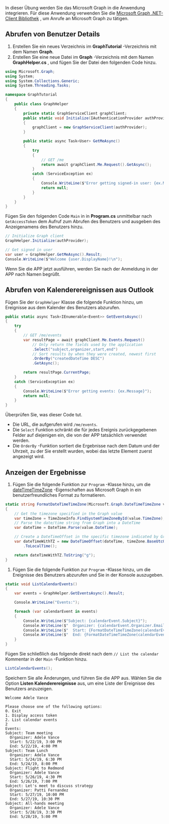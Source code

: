 <!-- markdownlint-disable MD002 MD041 -->

In dieser Übung werden Sie das Microsoft Graph in die Anwendung integrieren. Für diese Anwendung verwenden Sie die [Microsoft Graph .NET-Client Bibliothek](https://github.com/microsoftgraph/msgraph-sdk-dotnet) , um Anrufe an Microsoft Graph zu tätigen.

## <a name="get-user-details"></a>Abrufen von Benutzer Details

1. Erstellen Sie ein neues Verzeichnis im **GraphTutorial** -Verzeichnis mit dem Namen **Graph**.
1. Erstellen Sie eine neue Datei im **Graph** -Verzeichnis mit dem Namen **GraphHelper.cs** , und fügen Sie der Datei den folgenden Code hinzu.

```csharp
using Microsoft.Graph;
using System;
using System.Collections.Generic;
using System.Threading.Tasks;

namespace GraphTutorial
{
    public class GraphHelper
    {
        private static GraphServiceClient graphClient;
        public static void Initialize(IAuthenticationProvider authProvider)
        {
            graphClient = new GraphServiceClient(authProvider);
        }

        public static async Task<User> GetMeAsync()
        {
            try
            {
                // GET /me
                return await graphClient.Me.Request().GetAsync();
            }
            catch (ServiceException ex)
            {
                Console.WriteLine($"Error getting signed-in user: {ex.Message}");
                return null;
            }
        }
    }
}
```

Fügen Sie den folgenden Code `Main` in in **Program.cs** unmittelbar nach `GetAccessToken` dem Aufruf zum Abrufen des Benutzers und ausgeben des Anzeigenamens des Benutzers hinzu.

```csharp
// Initialize Graph client
GraphHelper.Initialize(authProvider);

// Get signed in user
var user = GraphHelper.GetMeAsync().Result;
Console.WriteLine($"Welcome {user.DisplayName}!\n");
```

Wenn Sie die APP jetzt ausführen, werden Sie nach der Anmeldung in der APP nach Namen begrüßt.

## <a name="get-calendar-events-from-outlook"></a>Abrufen von Kalenderereignissen aus Outlook

Fügen Sie der `GraphHelper` Klasse die folgende Funktion hinzu, um Ereignisse aus dem Kalender des Benutzers abzurufen.

```csharp
public static async Task<IEnumerable<Event>> GetEventsAsync()
{
    try
    {
        // GET /me/events
        var resultPage = await graphClient.Me.Events.Request()
            // Only return the fields used by the application
            .Select("subject,organizer,start,end")
            // Sort results by when they were created, newest first
            .OrderBy("createdDateTime DESC")
            .GetAsync();

        return resultPage.CurrentPage;
    }
    catch (ServiceException ex)
    {
        Console.WriteLine($"Error getting events: {ex.Message}");
        return null;
    }
}
```

Überprüfen Sie, was dieser Code tut.

- Die URL, die aufgerufen wird `/me/events`.
- Die `Select` Funktion schränkt die für jedes Ereignis zurückgegebenen Felder auf diejenigen ein, die von der APP tatsächlich verwendet werden.
- Die `OrderBy` -Funktion sortiert die Ergebnisse nach dem Datum und der Uhrzeit, zu der Sie erstellt wurden, wobei das letzte Element zuerst angezeigt wird.

## <a name="display-the-results"></a>Anzeigen der Ergebnisse

1. Fügen Sie die folgende Funktion zur `Program` -Klasse hinzu, um die [dateTimeTimeZone](/graph/api/resources/datetimetimezone?view=graph-rest-1.0) -Eigenschaften aus Microsoft Graph in ein benutzerfreundliches Format zu formatieren.

```csharp
static string FormatDateTimeTimeZone(Microsoft.Graph.DateTimeTimeZone value)
{
    // Get the timezone specified in the Graph value
    var timeZone = TimeZoneInfo.FindSystemTimeZoneById(value.TimeZone);
    // Parse the date/time string from Graph into a DateTime
    var dateTime = DateTime.Parse(value.DateTime);

    // Create a DateTimeOffset in the specific timezone indicated by Graph
    var dateTimeWithTZ = new DateTimeOffset(dateTime, timeZone.BaseUtcOffset)
        .ToLocalTime();

    return dateTimeWithTZ.ToString("g");
}
```

1. Fügen Sie die folgende Funktion zur `Program` -Klasse hinzu, um die Ereignisse des Benutzers abzurufen und Sie in der Konsole auszugeben.

```csharp
static void ListCalendarEvents()
{
    var events = GraphHelper.GetEventsAsync().Result;

    Console.WriteLine("Events:");

    foreach (var calendarEvent in events)
    {
        Console.WriteLine($"Subject: {calendarEvent.Subject}");
        Console.WriteLine($"  Organizer: {calendarEvent.Organizer.EmailAddress.Name}");
        Console.WriteLine($"  Start: {FormatDateTimeTimeZone(calendarEvent.Start)}");
        Console.WriteLine($"  End: {FormatDateTimeTimeZone(calendarEvent.End)}");
    }
}
```

Fügen Sie schließlich das folgende direkt nach dem `// List the calendar` Kommentar in der `Main` -Funktion hinzu.

```csharp
ListCalendarEvents();
```

Speichern Sie alle Änderungen, und führen Sie die APP aus. Wählen Sie die Option **Listen Kalenderereignisse** aus, um eine Liste der Ereignisse des Benutzers anzuzeigen.

```Shell
Welcome Adele Vance

Please choose one of the following options:
0. Exit
1. Display access token
2. List calendar events
2
Events:
Subject: Team meeting
  Organizer: Adele Vance
  Start: 5/22/19, 3:00 PM
  End: 5/22/19, 4:00 PM
Subject: Team Lunch
  Organizer: Adele Vance
  Start: 5/24/19, 6:30 PM
  End: 5/24/19, 8:00 PM
Subject: Flight to Redmond
  Organizer: Adele Vance
  Start: 5/26/19, 4:30 PM
  End: 5/26/19, 7:00 PM
Subject: Let's meet to discuss strategy
  Organizer: Patti Fernandez
  Start: 5/27/19, 10:00 PM
  End: 5/27/19, 10:30 PM
Subject: All-hands meeting
  Organizer: Adele Vance
  Start: 5/28/19, 3:30 PM
  End: 5/28/19, 5:00 PM
```
